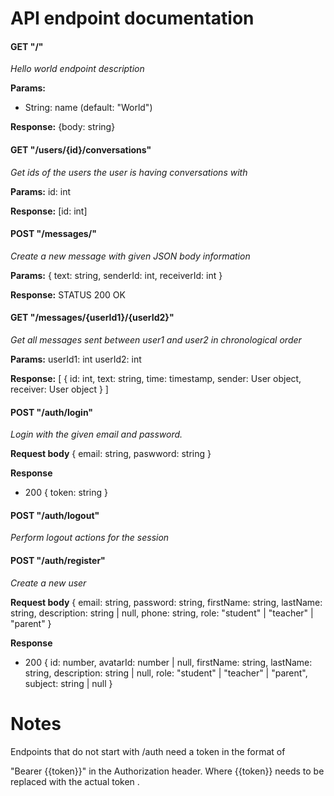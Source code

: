 # API endpoint documentation

#### GET "/"
  *Hello world endpoint description*
  
  **Params:**
  - String: name (default: "World")

  **Response:**
  {body: string}

#### GET "/users/{id}/conversations"
  *Get ids of the users the user is having conversations with*
  
  **Params:**
  id: int

  **Response:**
  [id: int]


#### POST "/messages/"
  *Create a new message with given JSON body information*
  
  **Params:**
  {
  text: string,
  senderId: int,
  receiverId: int
  }

  **Response:**
  STATUS 200 OK

#### GET "/messages/{userId1}/{userId2}"
  *Get all messages sent between user1 and user2 in chronological order*
  
  **Params:**
  userId1: int
  userId2: int

  **Response:**
  [
    {
      id: int,
      text: string,
      time: timestamp,
      sender: User object,
      receiver: User object
    }
  ]


#### POST "/auth/login"

  *Login with the given email and password.*

  **Request body**
  {
    email: string,
    paswword: string
  }
  

  **Response**
  
  - 200 {
    token: string
  }
  
#### POST "/auth/logout"

  *Perform logout actions for the session*

#### POST "/auth/register"

  *Create a new user*

  **Request body**
  {
  email: string,
  password: string,
  firstName: string,
  lastName: string,
  description: string | null,
  phone: string,
  role: "student" | "teacher" | "parent"
  }

  **Response**
  - 200 {
  id: number,
  avatarId: number | null,
  firstName: string,
  lastName: string,
  description: string | null,
  role: "student" | "teacher" | "parent",
  subject: string | null
  }
  
  

# Notes

Endpoints that do not start with /auth need a token in the format of 

"Bearer {{token}}" in the Authorization header. Where {{token}} needs to be replaced with the actual token .